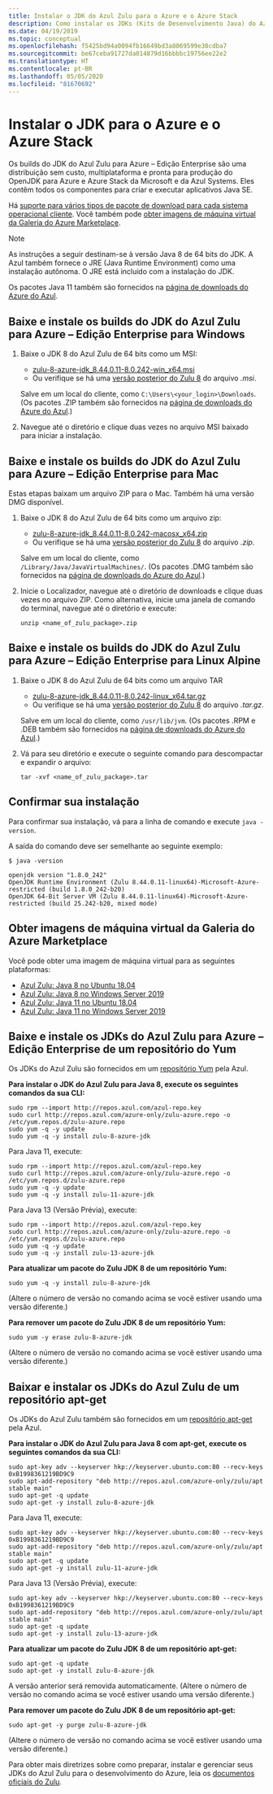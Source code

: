 ```yaml
---
title: Instalar o JDK do Azul Zulu para o Azure e o Azure Stack
description: Como instalar os JDKs (Kits de Desenvolvimento Java) do Azul Zulu para desenvolvimento no Azure com Windows, Linux e Mac
ms.date: 04/19/2019
ms.topic: conceptual
ms.openlocfilehash: f5425bd94a0094fb16649bd3a8069599e30cdba7
ms.sourcegitcommit: be67ceba91727da014879d16bbbbc19756ee22e2
ms.translationtype: HT
ms.contentlocale: pt-BR
ms.lasthandoff: 05/05/2020
ms.locfileid: "81670692"
---
```

# <a name="install-the-jdk-for-azure-and-azure-stack"></a>Instalar o JDK para o Azure e o Azure Stack

Os builds do JDK do Azul Zulu para Azure – Edição Enterprise são uma distribuição sem custo, multiplataforma e pronta para produção do OpenJDK para Azure e Azure Stack da Microsoft e da Azul Systems. Eles contêm todos os componentes para criar e executar aplicativos Java SE.

Há [suporte para vários tipos de pacote de download para cada sistema operacional cliente](https://www.azul.com/downloads/azure-only/zulu/). Você também pode [obter imagens de máquina virtual da Galeria do Azure Marketplace](#get-virtual-machine-images-from-the-azure-marketplace-gallery).

> [!NOTE]
> As instruções a seguir destinam-se à versão Java 8 de 64 bits do JDK. A Azul também fornece o JRE (Java Runtime Environment) como uma instalação autônoma. O JRE está incluído com a instalação do JDK.
>
> Os pacotes Java 11 também são fornecidos na [página de downloads do Azure do Azul](https://www.azul.com/downloads/azure-only/zulu/).

## <a name="download-and-install-the-azul-zulu-for-azure---enterprise-edition-jdk-builds-for-windows"></a>Baixe e instale os builds do JDK do Azul Zulu para Azure – Edição Enterprise para Windows

1. Baixe o JDK 8 do Azul Zulu de 64 bits como um MSI:

   * [zulu-8-azure-jdk_8.44.0.11-8.0.242-win_x64.msi](http://repos.azul.com/azure-only/zulu/packages/zulu-8/8u242/zulu-8-azure-jdk_8.44.0.11-8.0.242-win_x64.msi)
   * Ou verifique se há uma [versão posterior do Zulu 8](http://repos.azul.com/azure-only/zulu/packages/zulu-8) do arquivo *.msi*.

   Salve em um local do cliente, como `C:\Users\<your_login>\Downloads`. (Os pacotes .ZIP também são fornecidos na [página de downloads do Azure do Azul](https://www.azul.com/downloads/azure-only/zulu/).)

2. Navegue até o diretório e clique duas vezes no arquivo MSI baixado para iniciar a instalação.

## <a name="download-and-install-the-azul-zulu-for-azure---enterprise-edition-jdk-builds-for-mac"></a>Baixe e instale os builds do JDK do Azul Zulu para Azure – Edição Enterprise para Mac

Estas etapas baixam um arquivo ZIP para o Mac. Também há uma versão DMG disponível.

1. Baixe o JDK 8 do Azul Zulu de 64 bits como um arquivo zip:

   * [zulu-8-azure-jdk_8.44.0.11-8.0.242-macosx_x64.zip](http://repos.azul.com/azure-only/zulu/packages/zulu-8/8u242/zulu-8-azure-jdk_8.44.0.11-8.0.242-macosx_x64.zip)
   * Ou verifique se há uma [versão posterior do Zulu 8](http://repos.azul.com/azure-only/zulu/packages/zulu-8) do arquivo *.zip*.

   Salve em um local do cliente, como `/Library/Java/JavaVirtualMachines/`. (Os pacotes .DMG também são fornecidos na [página de downloads do Azure do Azul](https://www.azul.com/downloads/azure-only/zulu/).)

2. Inicie o Localizador, navegue até o diretório de downloads e clique duas vezes no arquivo ZIP. Como alternativa, inicie uma janela de comando do terminal, navegue até o diretório e execute:

    ```cli
    unzip <name_of_zulu_package>.zip
    ```

## <a name="download-and-install-the-azul-zulu-for-azure---enterprise-edition-jdk-builds-for-alpine-linux"></a>Baixe e instale os builds do JDK do Azul Zulu para Azure – Edição Enterprise para Linux Alpine

1. Baixe o JDK 8 do Azul Zulu de 64 bits como um arquivo TAR

   * [zulu-8-azure-jdk_8.44.0.11-8.0.242-linux_x64.tar.gz](http://repos.azul.com/azure-only/zulu/packages/zulu-8/8u242/zulu-8-azure-jdk_8.44.0.11-8.0.242-linux_x64.tar.gz)
   * Ou verifique se há uma [versão posterior do Zulu 8](https://repos.azul.com/azure-only/zulu/packages/zulu-8) do arquivo *.tar.gz*.

   Salve em um local do cliente, como `/usr/lib/jvm`. (Os pacotes .RPM e .DEB também são fornecidos na [página de downloads do Azure do Azul](https://www.azul.com/downloads/azure-only/zulu/).)

2. Vá para seu diretório e execute o seguinte comando para descompactar e expandir o arquivo:

    ```cli
    tar -xvf <name_of_zulu_package>.tar
    ```

## <a name="confirm-your-installation"></a>Confirmar sua instalação

Para confirmar sua instalação, vá para a linha de comando e execute `java -version`.

A saída do comando deve ser semelhante ao seguinte exemplo:

```cli
$ java -version

openjdk version "1.8.0_242"
OpenJDK Runtime Environment (Zulu 8.44.0.11-linux64)-Microsoft-Azure-restricted (build 1.8.0_242-b20)
OpenJDK 64-Bit Server VM (Zulu 8.44.0.11-linux64)-Microsoft-Azure-restricted (build 25.242-b20, mixed mode)
```

## <a name="get-virtual-machine-images-from-the-azure-marketplace-gallery"></a>Obter imagens de máquina virtual da Galeria do Azure Marketplace

Você pode obter uma imagem de máquina virtual para as seguintes plataformas:

* [Azul Zulu: Java 8 no Ubuntu 18.04](https://azuremarketplace.microsoft.com/marketplace/apps/azul.azul-zulu8-ubuntu-1804)
* [Azul Zulu: Java 8 no Windows Server 2019](https://azuremarketplace.microsoft.com/marketplace/apps/azul.azul-zulu8-windows-2019)
* [Azul Zulu: Java 11 no Ubuntu 18.04](https://azuremarketplace.microsoft.com/marketplace/apps/azul.azul-zulu11-ubuntu-1804)
* [Azul Zulu: Java 11 no Windows Server 2019](https://azuremarketplace.microsoft.com/marketplace/apps/azul.azul-zulu11-windows-2019)

## <a name="download-and-install-the-azul-zulu-for-azure---enterprise-edition-jdks-from-a-yum-repository"></a>Baixe e instale os JDKs do Azul Zulu para Azure – Edição Enterprise de um repositório do Yum

Os JDKs do Azul Zulu são fornecidos em um [repositório Yum](https://repos.azul.com/azure-only/zulu-azure.repo) pela Azul.

**Para instalar o JDK do Azul Zulu para Java 8, execute os seguintes comandos da sua CLI:**

```cli
sudo rpm --import http://repos.azul.com/azul-repo.key
sudo curl http://repos.azul.com/azure-only/zulu-azure.repo -o /etc/yum.repos.d/zulu-azure.repo
sudo yum -q -y update
sudo yum -q -y install zulu-8-azure-jdk
```

Para Java 11, execute:

```cli
sudo rpm --import http://repos.azul.com/azul-repo.key
sudo curl http://repos.azul.com/azure-only/zulu-azure.repo -o /etc/yum.repos.d/zulu-azure.repo
sudo yum -q -y update
sudo yum -q -y install zulu-11-azure-jdk
```

Para Java 13 (Versão Prévia), execute:

```cli
sudo rpm --import http://repos.azul.com/azul-repo.key
sudo curl http://repos.azul.com/azure-only/zulu-azure.repo -o /etc/yum.repos.d/zulu-azure.repo
sudo yum -q -y update
sudo yum -q -y install zulu-13-azure-jdk
```

**Para atualizar um pacote do Zulu JDK 8 de um repositório Yum:**

```cli
sudo yum -q -y install zulu-8-azure-jdk
```

(Altere o número de versão no comando acima se você estiver usando uma versão diferente.)

**Para remover um pacote do Zulu JDK 8 de um repositório Yum:**

```cli
sudo yum -y erase zulu-8-azure-jdk
```

(Altere o número de versão no comando acima se você estiver usando uma versão diferente.)

## <a name="download-and-install-the-azul-zulu-jdks-from-an-apt-get-repository"></a>Baixar e instalar os JDKs do Azul Zulu de um repositório apt-get

Os JDKs do Azul Zulu também são fornecidos em um [repositório apt-get](https://repos.azul.com/azure-only/zulu/apt) pela Azul.

**Para instalar o JDK do Azul Zulu para Java 8 com apt-get, execute os seguintes comandos da sua CLI:**

```cli
sudo apt-key adv --keyserver hkp://keyserver.ubuntu.com:80 --recv-keys 0xB1998361219BD9C9
sudo apt-add-repository "deb http://repos.azul.com/azure-only/zulu/apt stable main"
sudo apt-get -q update
sudo apt-get -y install zulu-8-azure-jdk
```

Para Java 11, execute:

```cli
sudo apt-key adv --keyserver hkp://keyserver.ubuntu.com:80 --recv-keys 0xB1998361219BD9C9
sudo apt-add-repository "deb http://repos.azul.com/azure-only/zulu/apt stable main"
sudo apt-get -q update
sudo apt-get -y install zulu-11-azure-jdk
```

Para Java 13 (Versão Prévia), execute:

```cli
sudo apt-key adv --keyserver hkp://keyserver.ubuntu.com:80 --recv-keys 0xB1998361219BD9C9
sudo apt-add-repository "deb http://repos.azul.com/azure-only/zulu/apt stable main"
sudo apt-get -q update
sudo apt-get -y install zulu-13-azure-jdk
```

**Para atualizar um pacote do Zulu JDK 8 de um repositório apt-get:**

```cli
sudo apt-get -q update
sudo apt-get -y install zulu-8-azure-jdk
```

A versão anterior será removida automaticamente.
(Altere o número de versão no comando acima se você estiver usando uma versão diferente.)

**Para remover um pacote do Zulu JDK 8 de um repositório apt-get:**

```cli
sudo apt-get -y purge zulu-8-azure-jdk
```

(Altere o número de versão no comando acima se você estiver usando uma versão diferente.)

Para obter mais diretrizes sobre como preparar, instalar e gerenciar seus JDKs do Azul Zulu para o desenvolvimento do Azure, leia os [documentos oficiais do Zulu](https://docs.azul.com/zulu/zuludocs/index.htm).
